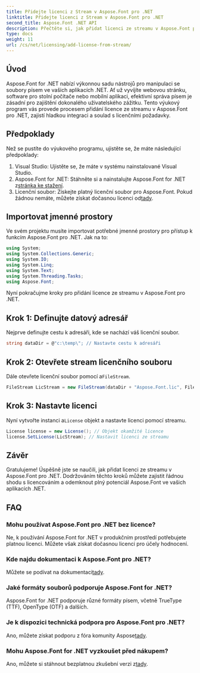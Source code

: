 ```yaml
---
title: Přidejte licenci z Stream v Aspose.Font pro .NET
linktitle: Přidejte licenci z Stream v Aspose.Font pro .NET
second_title: Aspose.Font .NET API
description: Přečtěte si, jak přidat licenci ze streamu v Aspose.Font pro .NET. Zajistěte soulad s licencováním a bez námahy odemkněte možnosti manipulace s písmy.
type: docs
weight: 11
url: /cs/net/licensing/add-license-from-stream/
---
```

## Úvod
Aspose.Font for .NET nabízí výkonnou sadu nástrojů pro manipulaci se soubory písem ve vašich aplikacích .NET. Ať už vyvíjíte webovou stránku, software pro stolní počítače nebo mobilní aplikaci, efektivní správa písem je zásadní pro zajištění dokonalého uživatelského zážitku. Tento výukový program vás provede procesem přidání licence ze streamu v Aspose.Font pro .NET, zajistí hladkou integraci a soulad s licenčními požadavky.
## Předpoklady
Než se pustíte do výukového programu, ujistěte se, že máte následující předpoklady:
1. Visual Studio: Ujistěte se, že máte v systému nainstalované Visual Studio.
2.  Aspose.Font for .NET: Stáhněte si a nainstalujte Aspose.Font for .NET z[stránka ke stažení](https://releases.aspose.com/font/net/).
3.  Licenční soubor: Získejte platný licenční soubor pro Aspose.Font. Pokud žádnou nemáte, můžete získat dočasnou licenci od[tady](https://purchase.aspose.com/temporary-license/).

## Importovat jmenné prostory
Ve svém projektu musíte importovat potřebné jmenné prostory pro přístup k funkcím Aspose.Font pro .NET. Jak na to:
```csharp
using System;
using System.Collections.Generic;
using System.IO;
using System.Linq;
using System.Text;
using System.Threading.Tasks;
using Aspose.Font;
```
Nyní pokračujme kroky pro přidání licence ze streamu v Aspose.Font pro .NET.
## Krok 1: Definujte datový adresář
Nejprve definujte cestu k adresáři, kde se nachází váš licenční soubor.
```csharp
string dataDir = @"c:\temp\"; // Nastavte cestu k adresáři
```
## Krok 2: Otevřete stream licenčního souboru
 Dále otevřete licenční soubor pomocí a`FileStream`.
```csharp
FileStream LicStream = new FileStream(dataDir + "Aspose.Font.lic", FileMode.Open); // Otevřete stream licenčního souboru
```
## Krok 3: Nastavte licenci
 Nyní vytvořte instanci a`License` objekt a nastavte licenci pomocí streamu.
```csharp
License license = new License(); // Objekt okamžité licence
license.SetLicense(LicStream); // Nastavit licenci ze streamu
```

## Závěr
Gratulujeme! Úspěšně jste se naučili, jak přidat licenci ze streamu v Aspose.Font pro .NET. Dodržováním těchto kroků můžete zajistit řádnou shodu s licencováním a odemknout plný potenciál Aspose.Font ve vašich aplikacích .NET.
## FAQ
### Mohu používat Aspose.Font pro .NET bez licence?
Ne, k používání Aspose.Font for .NET v produkčním prostředí potřebujete platnou licenci. Můžete však získat dočasnou licenci pro účely hodnocení.
### Kde najdu dokumentaci k Aspose.Font pro .NET?
 Můžete se podívat na dokumentaci[tady](https://reference.aspose.com/font/net/).
### Jaké formáty souborů podporuje Aspose.Font for .NET?
Aspose.Font for .NET podporuje různé formáty písem, včetně TrueType (TTF), OpenType (OTF) a dalších.
### Je k dispozici technická podpora pro Aspose.Font pro .NET?
 Ano, můžete získat podporu z fóra komunity Aspose[tady](https://forum.aspose.com/c/font/41).
### Mohu Aspose.Font for .NET vyzkoušet před nákupem?
 Ano, můžete si stáhnout bezplatnou zkušební verzi z[tady](https://releases.aspose.com/).